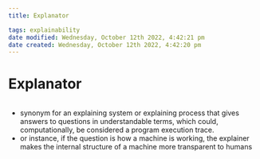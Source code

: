 ```yaml
---
title: Explanator

tags: explainability 
date modified: Wednesday, October 12th 2022, 4:42:21 pm
date created: Wednesday, October 12th 2022, 4:42:20 pm
---
```


# Explanator
```toc
```

- synonym for an explaining system or explaining process that gives answers to questions in understandable terms, which could, computationally, be considered a program execution trace.
- or instance, if the question is how a machine is working, the explainer makes the internal structure of a machine more transparent to humans


